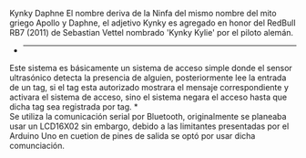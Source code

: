 Kynky Daphne
El nombre deriva de la Ninfa del mismo nombre del mito griego Apollo y Daphne, 
el adjetivo Kynky es agregado en honor del RedBull RB7 (2011) de Sebastian Vettel
nombrado 'Kynky Kylie' por el piloto alemán.


*  ------------------------------------------------
Este sistema es básicamente un sistema de acceso simple donde el sensor ultrasónico
detecta la presencia de alguien, posteriormente lee la entrada de un tag, si el tag 
esta autorizado mostrara el mensaje correspondiente y activara el sistema de acceso,
sino el sistema negara el acceso hasta que dicha tag sea registrada por tag.
 *  
Se utiliza la comunicación serial por Bluetooth, originalmente se planeaba usar un LCD16X02
sin embargo, debido a las limitantes presentadas por el Arduino Uno en cuetion de pines de salida
se optó por usar dicha comunciación.
